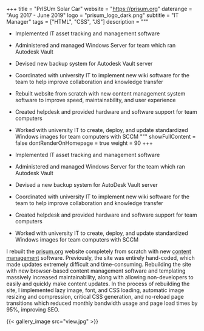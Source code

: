 +++
title = "PrISUm Solar Car"
website = "https://prisum.org"
daterange = "Aug 2017 - June 2019"
logo = "prisum_logo_dark.png"
subtitle = "IT Manager"
tags = ["HTML", "CSS", "JS"]
description = """
- Implemented IT asset tracking and management software
- Administered and managed Windows Server for team which ran Autodesk Vault
- Devised new backup system for Autodesk Vault server
- Coordinated with university IT to implement new wiki software for the team to help improve collaboration and knowledge transfer
- Rebuilt website from scratch with new content management system software to improve speed, maintainability, and user experience
- Created helpdesk and provided hardware and software support for team computers
- Worked with university IT to create, deploy, and update standardized Windows images for team computers with SCCM
"""
showFullContent = false
dontRenderOnHomepage = true
weight = 90
+++

- Implemented IT asset tracking and management software
- Administered and managed Windows Server for the team which ran Autodesk Vault
- Devised a new backup system for AutoDesk Vault server
- Coordinated with university IT to implement new wiki software for the team to help improve collaboration and knowledge transfer
- Created helpdesk and provided hardware and software support for team computers
- Worked with university IT to create, deploy, and update standardized Windows images for team computers with SCCM

I rebuilt the [prisum.org](https://www.prisum.org) website completely
from scratch with new [content management](https://bolt.cm/) software.
Previously, the site was entirely hand-coded, which made updates extremely
difficult and time-consuming. Rebuilding the site with new browser-based content
management software and templating massively increased maintainability, along with
allowing non-developers to easily and quickly make content updates. In the process
of rebuilding the site, I implemented lazy image, font, and CSS loading, automatic
image resizing and compression, critical CSS generation, and no-reload page
transitions which reduced monthly bandwidth usage and page load times by 95%,
improving SEO.

{{< gallery_image src="view.jpg" >}}
